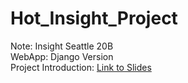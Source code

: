 # Hot_Insight_Project
Note: Insight Seattle 20B\
WebApp: Django Version\
Project Introduction: [Link to Slides](https://docs.google.com/presentation/d/1CjvxhDRRzBnTV_ujIPk1EqBLOTWKWAgrBcGohVCkXOg/edit?usp=sharing)
